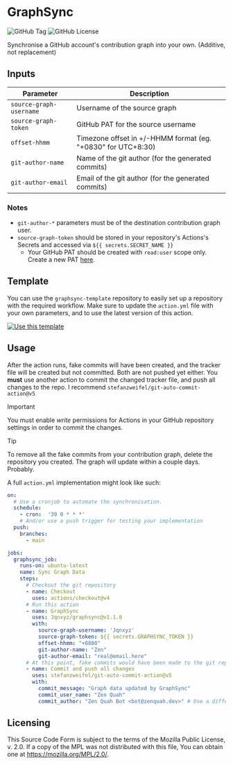 # GraphSync
![GitHub Tag](https://img.shields.io/github/v/tag/Jqnxyz/graphsync?label=Latest%20version)
![GitHub License](https://img.shields.io/github/license/Jqnxyz/graphsync)

Synchronise a GitHub account's contribution graph into your own. (Additive, not replacement)


## Inputs
| Parameter               | Description                                                  |
| ----------------------- | ------------------------------------------------------------ |
| `source-graph-username` | Username of the source graph                                 |
| `source-graph-token`    | GitHub PAT for the source username                           |
| `offset-hhmm`           | Timezone offset in +/-HHMM format (eg. "+0830" for UTC+8:30) |
| `git-author-name`       | Name of the git author (for the generated commits)           |
| `git-author-email`      | Email of the git author (for the generated commits)          |

### Notes
* `git-author-*` parameters must be of the destination contribution graph user.
* `source-graph-token` should be stored in your repository's Actions's Secrets and accessed via `${{ secrets.SECRET_NAME }}`
  * Your GitHub PAT should be created with `read:user` scope only. Create a new PAT [here](https://github.com/settings/tokens/new).

## Template
You can use the `graphsync-template` repository to easily set up a repository with the required workflow. Make sure to update the `action.yml` file with your own parameters, and to use the latest version of this action.

[![Use this template](https://img.shields.io/badge/Use%20this%20template-2ea44f?style=for-the-badge&logo=github)](https://github.com/Jqnxyz/graphsync-template/generate)

## Usage
After the action runs, fake commits will have been created, and the tracker file will be created but not committed. Both are not pushed yet either.
You **must** use another action to commit the changed tracker file, and push all changes to the repo. I recommend `stefanzweifel/git-auto-commit-action@v5`

> [!IMPORTANT]  
> You must enable *write* permissions for Actions in your GitHub repository settings in order to commit the changes.

> [!TIP]
> To remove all the fake commits from your contribution graph, delete the repository you created. The graph will update within a couple days. Probably.


A full `action.yml` implementation might look like such:
```yaml
on: 
  # Use a cronjob to automate the synchronisation.
  schedule:
    - cron:  '39 0 * * *'
    # And/or use a push trigger for testing your implementation
  push:
    branches:
      - main

jobs:
  graphsync_job:
    runs-on: ubuntu-latest
    name: Sync Graph Data
    steps:
      # Checkout the git repository
      - name: Checkout
        uses: actions/checkout@v4
      # Run this action
      - name: GraphSync
        uses: Jqnxyz/graphsync@v1.1.0
        with:
          source-graph-username: 'Jqnxyz'
          source-graph-token: ${{ secrets.GRAPHSYNC_TOKEN }}
          offset-hhmm: "+0800"
          git-author-name: "Zen"
          git-author-email: "real@email.here"
      # At this point, fake commits would have been made to the git repo, and the updated tracking files needs to be committed separately
      - name: Commit and push all changes
        uses: stefanzweifel/git-auto-commit-action@v5
        with:
          commit_message: "Graph data updated by GraphSync"
          commit_user_name: "Zen Quah"
          commit_author: "Zen Quah Bot <bot@zenquah.dev>" # Use a different author than the owner to avoid contributing to the owner's commit count
```

## Licensing
This Source Code Form is subject to the terms of the Mozilla Public
License, v. 2.0. If a copy of the MPL was not distributed with this
file, You can obtain one at https://mozilla.org/MPL/2.0/.

